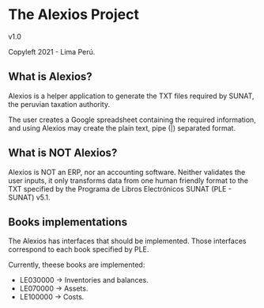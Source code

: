 # The Alexios Project

v1.0

Copyleft 2021 - Lima Perú.

## What is Alexios?

Alexios is a helper application to generate the TXT files required by SUNAT, the peruvian taxation authority.

The user creates a Google spreadsheet containing the required information, and using Alexios may create the plain text,
pipe (|) separated format.

## What is NOT Alexios?

Alexios is NOT an ERP, nor an accounting software. Neither validates the user inputs, it only transforms data from one
human friendly format to the TXT specified by the Programa de Libros Electrónicos SUNAT (PLE - SUNAT) v5.1.

## Books implementations

The Alexios has interfaces that should be implemented. Those interfaces correspond to each book specified by PLE.

Currently, theese books are implemented:

- LE030000 -> Inventories and balances.
- LE070000 -> Assets.
- LE100000 -> Costs.
